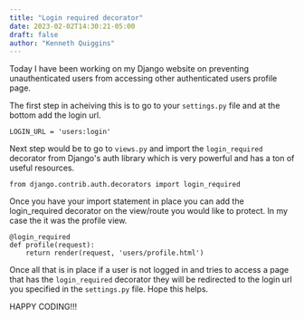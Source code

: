 ```yaml
---
title: "Login required decorator"
date: 2023-02-02T14:30:21-05:00
draft: false
author: "Kenneth Quiggins"
---
```


Today I have been working on my Django website on preventing unauthenticated users from accessing other authenticated users profile page.

The first step in acheiving this is to go to your `settings.py` file and at the bottom add the login url. 
```
LOGIN_URL = 'users:login'
```

Next step would be to go to `views.py` and import the `login_required` decorator from Django's auth library which is very powerful and has a ton of useful resources.
```
from django.contrib.auth.decorators import login_required
``` 
Once you have your import statement in place you can add the login_required decorator on the view/route you would like to protect. In my case the it was the profile view.
```
@login_required
def profile(request):
    return render(request, 'users/profile.html')

```
Once all that is in place if a user is not logged in and tries to access a page that has the `login_required` decorator they will be redirected to the login url you specified in the `settings.py` file. Hope this helps.

HAPPY CODING!!!
